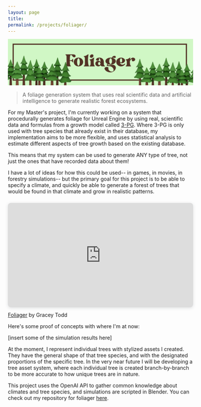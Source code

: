 ```yaml
---
layout: page
title: 
permalink: /projects/foliager/
---
```


<a href="https://github.com/toddgr/foliager"><img src="/images/Page_Banners/foliager_banner.png" alt="Foliager"></a>

> A foliage generation system that uses real scientific data and artificial intelligence to generate realistic forest ecosystems.

For my Master's project, I'm currently working on a system that procedurally generates foliage for Unreal Engine by using real, scientific data and formulas from a growth model called [3-PG](https://3pg.forestry.ubc.ca/). Where 3-PG is only used with tree species that already exist in their database, my implementation aims to be more flexible, and uses statistical analysis to estimate different aspects of tree growth based on the existing database.

This means that my system can be used to generate ANY type of tree, not just the ones that have recorded data about them!

I have a lot of ideas for how this could be used-- in games, in movies, in forestry simulations-- but the primary goal for this project is to be able to specify a climate, and quickly be able to generate a forest of trees that would be found in that climate and grow in realistic patterns.

<div style="position: relative; width: 100%; height: 0; padding-top: 56.2500%;
 padding-bottom: 0; box-shadow: 0 2px 8px 0 rgba(63,69,81,0.16); margin-top: 1.6em; margin-bottom: 0.9em; overflow: hidden;
 border-radius: 8px; will-change: transform;">
  <iframe loading="lazy" style="position: absolute; width: 100%; height: 100%; top: 0; left: 0; border: none; padding: 0;margin: 0;"
    src="https:&#x2F;&#x2F;www.canva.com&#x2F;design&#x2F;DAGL0G65x0Q&#x2F;2ugelMkEl1YF2mbjEV5POQ&#x2F;view?embed" allowfullscreen="allowfullscreen" allow="fullscreen">
  </iframe>
</div>
<a href="https:&#x2F;&#x2F;www.canva.com&#x2F;design&#x2F;DAGL0G65x0Q&#x2F;2ugelMkEl1YF2mbjEV5POQ&#x2F;view?utm_content=DAGL0G65x0Q&amp;utm_campaign=designshare&amp;utm_medium=embeds&amp;utm_source=link" target="_blank" rel="noopener">Foliager</a> by Gracey Todd

Here's some proof of concepts with where I'm at now:

[insert some of the simulation results here]

At the moment, I represent individual trees with stylized assets I created. They have the general shape of that tree species, and with the designated proportions of the specific tree. In the very near future I will be developing a tree asset system, where each individual tree is created branch-by-branch to be more accurate to how unique trees are in nature.

This project uses the OpenAI API to gather common knowledge about climates and tree species, and simulations are scripted in Blender. You can check out my repository for foliager [here](https://github.com/toddgr/foliager).